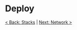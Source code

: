 # Deploy










[< Back: Stacks](https://github.com/sxcdennis/Docker/blob/master/stacks.md) | [Next: Network >](https://github.com/sxcdennis/Docker/blob/master/network.md)

